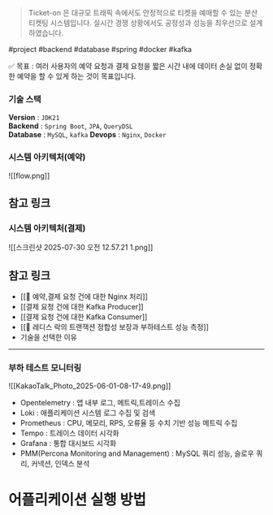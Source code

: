 > Ticket-on 은 대규모 트래픽 속에서도 안정적으로 티켓을 예매할 수 있는 분산 티켓팅 시스템입니다.
>실시간 경쟁 상황에서도 공정성과 성능을 최우선으로 설계하였습니다.

#project #backend #database #spring #docker #kafka 

✅ 목표 : 여러 사용자의 예약 요청과 결제 요청을 짧은 시간 내에 데이터 손실 없이 정확한 예약을 할 수 있게 하는 것이 목표입니다.

### 기술 스택

[](https://github.com/Ticket-on/Ticket-on-BE#%EA%B8%B0%EC%88%A0-%EC%8A%A4%ED%83%9D)

**Version** : `JDK21`  
**Backend** : `Spring Boot`, `JPA`, `QueryDSL`  
**Database** : `MySQL`, `kafka`
**Devops** : `Nginx`, `Docker`

### 시스템 아키텍처(예약)

![[flow.png]]

## 참고 링크

### 시스템 아키텍처(결제)
![[스크린샷 2025-07-30 오전 12.57.21 1.png]]



## 참고 링크

- [[🎫  예약,결제 요청 건에 대한 Nginx 처리]]
- [[결제 요청 건에 대한 Kafka Producer]]
- [[결제 요청 건에 대한 Kafka Consumer]]
- [[🧪 레디스 락의 트랜잭션 정합성 보장과 부하테스트 성능 측정]]
- 기술을 선택한 이유

___



### 부하 테스트 모니터링

![[KakaoTalk_Photo_2025-06-01-08-17-49.png]]

- Opentelemetry : 앱 내부 로그, 메트릭,트레이스 수집
- Loki : 애플리케이션 시스템 로그 수집 및 검색
- Prometheus : CPU, 메모리, RPS, 오류율 등 수치 기반 성능 메트릭 수집
- Tempo : 트레이스 데이터 시각화
- Grafana : 통합 대시보드 시각화
- PMM(Percona Monitoring and Management) : MySQL 쿼리 성능, 슬로우 쿼리, 커넥션, 인덱스 분석

# 어플리케이션 실행 방법

